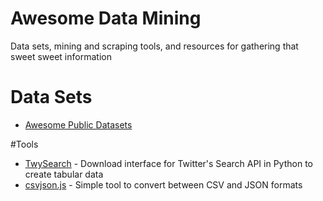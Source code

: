 Awesome Data Mining
===================

Data sets, mining and scraping tools, and resources for gathering that sweet sweet information

# Data Sets

* [Awesome Public Datasets](https://github.com/caesar0301/awesome-public-datasets)

#Tools

* [TwySearch](https://github.com/dreyco676/TwySearch) - Download interface for Twitter's Search API in Python to create tabular data
* [csvjson.js](https://github.com/aaronsnoswell/csvjson.js) - Simple tool to convert between CSV and JSON formats
